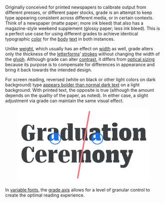 
Originally conceived for printed newspapers to calibrate output from different presses, or different paper stocks, grade is an attempt to keep type appearing consistent across different media, or in certain contexts. Think of a newspaper (matte paper; more ink bleed) that also has a magazine-style weekend supplement (glossy paper; less ink bleed). This is a perfect use case for using different grades to achieve identical typographic [color](/glossary/color) for the [body](/glossary/body) [text](/glossary/text) in both instances.

Unlike [weight](/glossary/weight), which usually has an effect on [width](/glossary/width) as well, grade alters only the thickness of the [letterforms](/glossary/letterform)’ [strokes](/glossary/stroke) without changing the width of the [glyph](/glossary/glyph). Although grade can alter [contrast](/glossary/contrast), it differs from [optical sizing](/glossary/optical_sizes) because its purpose is to compensate for differences in appearance and bring it back towards the intended design.

For screen reading, reversed (white on black or other light colors on dark background) type [appears bolder than normal dark text](/lesson/exploring_typefaces_with_multiple_weights_or_grades) on a light background. With printed text, the opposite is true (although the amount depends on the quality of the paper, as noted). In either case, a slight adjustment via grade can maintain the same visual effect.

<figure>

![The words “Graduation Ceremony” set in the same typeface, but with two different grade settings applied to the fonts, revealed via a sliding doors-like visual representation. Highlights accentuate where details in the letterforms differ between the two versions.](images/thumbnail.svg)

</figure>

In [variable fonts](/glossary/variable_fonts), the [grade axis](/glossary/grade_axis) allows for a level of granular control to create the optimal reading experience.
